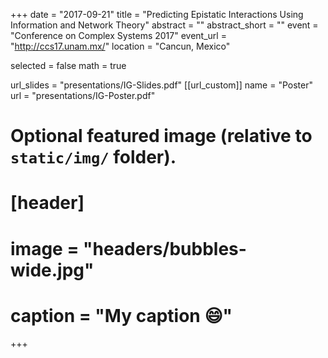 +++
date = "2017-09-21"
title = "Predicting Epistatic Interactions Using Information and Network Theory"
abstract = ""
abstract_short = ""
event = "Conference on Complex Systems 2017"
event_url = "http://ccs17.unam.mx/"
location = "Cancun, Mexico"

selected = false
math = true

url_slides = "presentations/IG-Slides.pdf"
[[url_custom]]
    name = "Poster"
    url = "presentations/IG-Poster.pdf"

# Optional featured image (relative to `static/img/` folder).
# [header]
# image = "headers/bubbles-wide.jpg"
# caption = "My caption :smile:"

+++

<script async class="speakerdeck-embed" data-id="e47725d879844a6cba3505a8f5559da3" data-ratio="1.77777777777778" src="//speakerdeck.com/assets/embed.js"></script>
